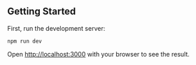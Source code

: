 

## Getting Started

First, run the development server:

```
npm run dev
```

Open [http://localhost:3000](http://localhost:3000) with your browser to see the result.

